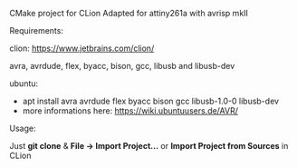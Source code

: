 CMake project for CLion
Adapted for attiny261a with avrisp mkII

Requirements:

clion: https://www.jetbrains.com/clion/

avra, avrdude, flex, byacc, bison, gcc, libusb and libusb-dev

ubuntu: 
  - apt install avra avrdude flex byacc bison gcc libusb-1.0-0 libusb-dev
  - more informations here: https://wiki.ubuntuusers.de/AVR/

Usage:

Just **git clone** & **File -> Import Project...** or **Import Project from Sources** in CLion

